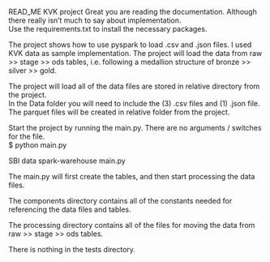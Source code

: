 READ_ME
KVK project
Great you are reading the documentation. Although there really isn’t much to say about implementation.  
Use the requirements.txt to install the necessary packages. 

The project shows how to use pyspark to load .csv and .json files.  I used KVK data as sample implementation.
The project will load the data from raw >> stage >> ods tables, i.e. following a medallion structure of bronze >> silver >> gold.

The project will load all of the data files are stored in relative directory from the project.  
In the Data folder you will need to include the (3) .csv files and (1) .json file. The parquet files will be created in relative folder from the project.

Start the project by running the main.py.  There are no arguments / switches for the file.  
$ python main.py

SBI
    data
    spark-warehouse
main.py

The main.py will first create the tables, and then start processing the data files. 

The components directory contains all of the constants needed for referencing the data files and tables.

The processing directory contains all of the files for moving the data from raw >> stage >> ods tables.

There is nothing in the tests directory. 
